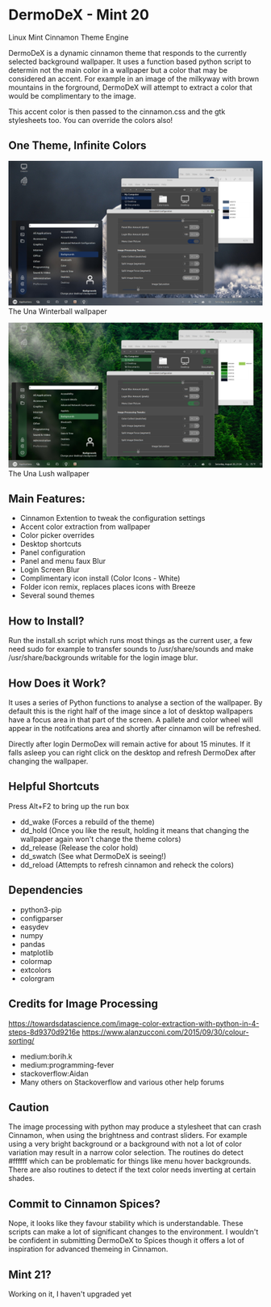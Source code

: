 # DermoDeX - Mint 20
Linux Mint Cinnamon Theme Engine

DermoDeX is a dynamic cinnamon theme that responds to the currently selected background wallpaper. It uses a function based python script to determin not the main color in a wallpaper but a color that may be considered an accent. For example in an image of the milkyway with brown mountains in the forground, DermoDeX will attempt to extract a color that would be complimentary to the image.

This accent color is then passed to the cinnamon.css and the gtk stylesheets too. You can override the colors also!

## One Theme, Infinite Colors

![Winterball](https://raw.githubusercontent.com/duracell80/DermoDeX/master/deps/001.png)
The Una Winterball wallpaper

![Lush](https://raw.githubusercontent.com/duracell80/DermoDeX/master/deps/002.png)
The Una Lush wallpaper

## Main Features:
- Cinnamon Extention to tweak the configuration settings
- Accent color extraction from wallpaper
- Color picker overrides
- Desktop shortcuts
- Panel configuration
- Panel and menu faux Blur
- Login Screen Blur
- Complimentary icon install (Color Icons - White)
- Folder icon remix, replaces places icons with Breeze
- Several sound themes

## How to Install?
Run the install.sh script which runs most things as the current user, a few need sudo for example to transfer sounds to /usr/share/sounds and make /usr/share/backgrounds writable for the login image blur.

## How Does it Work?
It uses a series of Python functions to analyse a section of the wallpaper. By default this is the right half of the image since a lot of desktop wallpapers have a focus area in that part of the screen. A pallete and color wheel will appear in the notifcations area and shortly after cinnamon will be refreshed.

Directly after login DermoDex will remain active for about 15 minutes. If it falls asleep you can right click on the desktop and refresh DermoDex after changing the wallpaper.

## Helpful Shortcuts
Press Alt+F2 to bring up the run box
- dd_wake (Forces a rebuild of the theme)
- dd_hold (Once you like the result, holding it means that changing the wallpaper again won't change the theme colors)
- dd_release (Release the color hold)
- dd_swatch (See what DermoDeX is seeing!)
- dd_reload (Attempts to refresh cinnamon and reheck the colors)

## Dependencies
- python3-pip
- configparser
- easydev
- numpy
- pandas
- matplotlib
- colormap
- extcolors
- colorgram

## Credits for Image Processing
https://towardsdatascience.com/image-color-extraction-with-python-in-4-steps-8d9370d9216e
https://www.alanzucconi.com/2015/09/30/colour-sorting/

- medium:borih.k
- medium:programming-fever
- stackoverflow:Aidan
- Many others on Stackoverflow and various other help forums


## Caution
The image processing with python may produce a stylesheet that can crash Cinnamon, when using the brightness and contrast sliders. For example using a very bright background or a background with not a lot of color variation may result in a narrow color selection. The routines do detect #ffffff which can be problematic for things like menu hover backgrounds. There are also routines to detect if the text color needs inverting at certain shades.

## Commit to Cinnamon Spices?
Nope, it looks like they favour stability which is understandable. These scripts can make a lot of significant changes to the environment. I wouldn't be confident in submitting DermoDeX to Spices though it offers a lot of inspiration for advanced themeing in Cinnamon.

## Mint 21?
Working on it, I haven't upgraded yet
